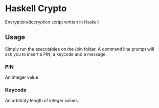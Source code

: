 # Haskell Crypto

Encryption/decryption script written in Haskell

## Usage
Simply run the executables on the /bin folder.
A command line prompt will ask you to insert a PIN, a keycode and a message.

### PIN
An integer value

### Keycode
An arbitraty length of integer values.
